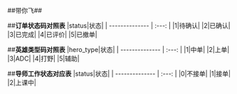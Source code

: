 ##带你飞##

##**订单状态码对照表**
|status|状态|
| --------------  | :---: |
|1|待确认|
|2|已确认|
|3|已完成|
|4|已评价|
|5|已撤单|


##**英雄类型码对照表**
|hero_type|状态|
| --------------  | :---: |
|1|中单|
|2|上单|
|3|ADC|
|4|打野|
|5|辅助|


##**导师工作状态对应表**
|status|状态|
| --------------  | :---: |
|0|不接单|
|1|接单|
|2|上课中|
